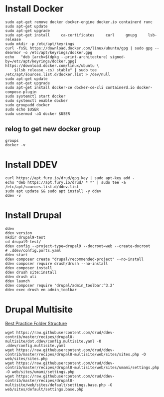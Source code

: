

# Install Docker
    sudo apt-get remove docker docker-engine docker.io containerd runc
    sudo apt-get update
    sudo apt-get upgrade
    sudo apt-get install     ca-certificates     curl     gnupg     lsb-release
    sudo mkdir -p /etc/apt/keyrings
    curl -fsSL https://download.docker.com/linux/ubuntu/gpg | sudo gpg --dearmor -o /etc/apt/keyrings/docker.gpg
    echo   "deb [arch=$(dpkg --print-architecture) signed-by=/etc/apt/keyrings/docker.gpg] https://download.docker.com/linux/ubuntu \
        $(lsb_release -cs) stable" | sudo tee /etc/apt/sources.list.d/docker.list > /dev/null
    sudo apt-get update
    sudo apt-get upgrade
    sudo apt-get install docker-ce docker-ce-cli containerd.io docker-compose-plugin
    sudo systemctl start docker
    sudo systemctl enable docker
    sudo groupadd docker
    sudo echo $USER
    sudo usermod -aG docker $USER
## relog to get new docker group
    groups
    docker -v

# Install DDEV
    curl https://apt.fury.io/drud/gpg.key | sudo apt-key add -
    echo "deb https://apt.fury.io/drud/ * *" | sudo tee -a /etc/apt/sources.list.d/ddev.list
    sudo apt update && sudo apt install -y ddev
    ddev -v

# Install Drupal
    ddev
    ddev version
    mkdir drupal9-test
    cd drupal9-test/
    ddev config --project-type=drupal9 --docroot=web --create-docroot
    # .ddev/config.ports.yaml
    ddev start
    ddev composer create "drupal/recommended-project" --no-install
    ddev composer require drush/drush --no-install
    ddev composer install
    ddev drush site:install
    ddev drush uli
    ddev launch
    ddev composer require 'drupal/admin_toolbar:^3.2'
    ddev exec drush en admin_toolbar


# Drupal Multisite

[Best Practice Folder Structure](https://www.drupal.org/docs/multisite-drupal/multisite-folder-structure-in-drupal)

    wget https://raw.githubusercontent.com/drud/ddev-contrib/master/recipes/drupal8-multisite/dot.ddev/config.multisite.yaml -O .ddev/config.multisite.yaml
    wget https://raw.githubusercontent.com/drud/ddev-contrib/master/recipes/drupal8-multisite/web/sites/sites.php -O web/sites/sites.php
    wget https://raw.githubusercontent.com/drud/ddev-contrib/master/recipes/drupal8-multisite/web/sites/umami/settings.php -O web/sites/umami/settings.php
    wget https://raw.githubusercontent.com/drud/ddev-contrib/master/recipes/drupal8-multisite/web/sites/default/settings.base.php -O web/sites/default/settings.base.php
